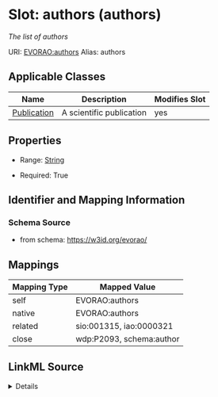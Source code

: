 

# Slot: authors (authors) 


_The list of authors_





URI: [EVORAO:authors](https://w3id.org/evorao/authors)
Alias: authors

<!-- no inheritance hierarchy -->





## Applicable Classes

| Name | Description | Modifies Slot |
| --- | --- | --- |
| [Publication](Publication.md) | A scientific publication |  yes  |







## Properties

* Range: [String](String.md)

* Required: True





## Identifier and Mapping Information







### Schema Source


* from schema: https://w3id.org/evorao/




## Mappings

| Mapping Type | Mapped Value |
| ---  | ---  |
| self | EVORAO:authors |
| native | EVORAO:authors |
| related | sio:001315, iao:0000321 |
| close | wdp:P2093, schema:author |




## LinkML Source

<details>
```yaml
name: authors
description: The list of authors
title: authors
from_schema: https://w3id.org/evorao/
close_mappings:
- wdp:P2093
- schema:author
related_mappings:
- sio:001315
- iao:0000321
rank: 1000
alias: authors
domain_of:
- Publication
range: string
required: true
multivalued: false

```
</details>